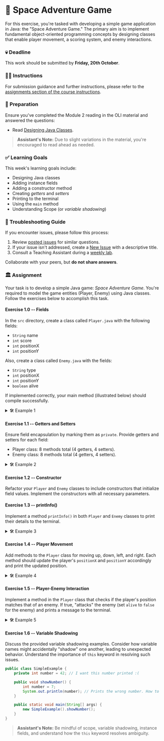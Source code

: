 # 🚀 Space Adventure Game

For this exercise, you're tasked with developing a simple game application in Java: the "Space Adventure Game." The primary aim is to implement fundamental object-oriented programming concepts by designing classes that enable player movement, a scoring system, and enemy interactions.

### 💀 Deadline

This work should be submitted by **Friday, 20th October**.

### 👩‍🏫 Instructions

For submission guidance and further instructions, please refer to the [assignments section of the course instructions](https://gits-15.sys.kth.se/inda-22/course-instructions#assignments).

### 📝 Preparation

Ensure you've completed the Module 2 reading in the OLI material and answered the questions:

- Read [Designing Java Classes](https://kth.oli.cmu.edu/jcourse/webui/syllabus/module.do?context=f5e5a808ac1f088812f2a8ce315bac60).

> **Assistant's Note:** Due to slight variations in the material, you're encouraged to read ahead as needed.

### ✅ Learning Goals

This week's learning goals include:

- Designing Java classes
- Adding instance fields
- Adding a constructor method
- Creating *getters* and *setters*
- Printing to the terminal
- Using the `main` method
- Understanding Scope (or *variable shadowing*)

### 🚨 Troubleshooting Guide

If you encounter issues, please follow this process:

1. Review [posted issues](https://gits-15.sys.kth.se/inda-22/help/issues) for similar questions.
2. If your issue isn't addressed, create a [New Issue](https://gits-15.sys.kth.se/inda-22/help/issues/new) with a descriptive title.
3. Consult a Teaching Assistant during a [weekly lab](https://queue.csc.kth.se/Queue/INDA).

Collaborate with your peers, but **do not share answers**.

### 🏛 Assignment

Your task is to develop a simple Java game: *Space Adventure Game*. You're required to model the game entities (Player, Enemy) using Java classes. Follow the exercises below to accomplish this task.

#### Exercise 1.0 -- Fields

In the `src` directory, create a class called `Player.java` with the following fields:

- `String` name
- `int` score
- `int` positionX
- `int` positionY

Also, create a class called `Enemy.java` with the fields:

- `String` type
- `int` positionX
- `int` positionY
- `boolean` alive

If implemented correctly, your main method (illustrated below) should compile successfully.

<details>
  <summary> 🛠 Example 1 </summary>

  ```java
  public class SpaceAdventure {

      public static void main(String[] args) {
          Player astronaut = new Player("Astronaut", 0, 0, 0);
          Enemy alien = new Enemy("Alien", 5, 5, true);

          astronaut.printInfo();
          alien.printInfo();
      }
  }
  ```
</details>

#### Exercise 1.1 -- Getters and Setters

Ensure field encapsulation by marking them as `private`. Provide getters and setters for each field:

- Player class: 8 methods total (4 getters, 4 setters).
- Enemy class: 8 methods total (4 getters, 4 setters).

<details>
  <summary> 🛠 Example 2 </summary>

  ```java
  public class SpaceAdventure {

      public static void main(String[] args) {
          Player astronaut = new Player("Astronaut", 0, 0, 0);
          astronaut.setScore(10);
          astronaut.setPositionX(2);
          astronaut.setPositionY(3);

          System.out.println("Player " + astronaut.getName() + " has a score of " + astronaut.getScore());
      }
  }
  ```
</details>

#### Exercise 1.2 -- Constructor

Refactor your `Player` and `Enemy` classes to include constructors that initialize field values. Implement the constructors with all necessary parameters.

#### Exercise 1.3 -- printInfo()

Implement a method `printInfo()` in both `Player` and `Enemy` classes to print their details to the terminal.

<details>
  <summary> 🛠 Example 3 </summary>

  ```java
  public static void main(String[] args) {
      Player astronaut = new Player("Astronaut", 0, 0, 0);
      astronaut.printInfo();
  }
  ```

  Output:
  ```
  Player Name: Astronaut
  Score: 0
  Position: (0, 0)
  ```
</details>

#### Exercise 1.4 -- Player Movement

Add methods to the `Player` class for moving up, down, left, and right. Each method should update the player's `positionX` and `positionY` accordingly and print the updated position.

<details>
  <summary> 🛠 Example 4 </summary>

  ```java
  public static void main(String[] args) {
      Player astronaut = new Player("Astronaut", 0, 0, 0);
      astronaut.moveUp();
      astronaut.moveRight();
  }
  ```

  Output:
  ```
  Moved to position: (0, 1)
  Moved to position: (1, 1)
  ```
</details>

#### Exercise 1.5 -- Player-Enemy Interaction

Implement a method in the `Player` class that checks if the player's position matches that of an enemy. If true, "attacks" the enemy (set `alive` to `false` for the enemy) and prints a message to the terminal.

<details>
  <summary> 🛠 Example 5 </summary>

  ```java
  public static void main(String[] args) {
      Player astronaut = new Player("Astronaut", 0, 5, 5);
      Enemy alien = new Enemy("Alien", 5, 5, true);

      astronaut.interactWithEnemy(alien);
  }
  ```

  Output:
  ```
  Player Astronaut attacked and defeated the Alien!
  ```
</details>

#### Exercise 1.6 -- Variable Shadowing

Discuss the provided variable shadowing examples. Consider how variable names might accidentally "shadow" one another, leading to unexpected behavior. Understand the importance of `this` keyword in resolving such issues.

```java
public class SimpleExample {
    private int number = 42; // I want this number printed :(

    public void showNumber() {
        int number = 7;
        System.out.println(number); // Prints the wrong number. How to fix?
    }

    public static void main(String[] args) {
        new SimpleExample().showNumber();
    }
}
```

> **Assistant's Note:** Be mindful of scope, variable shadowing, instance fields, and understand how the `this` keyword resolves ambiguity.